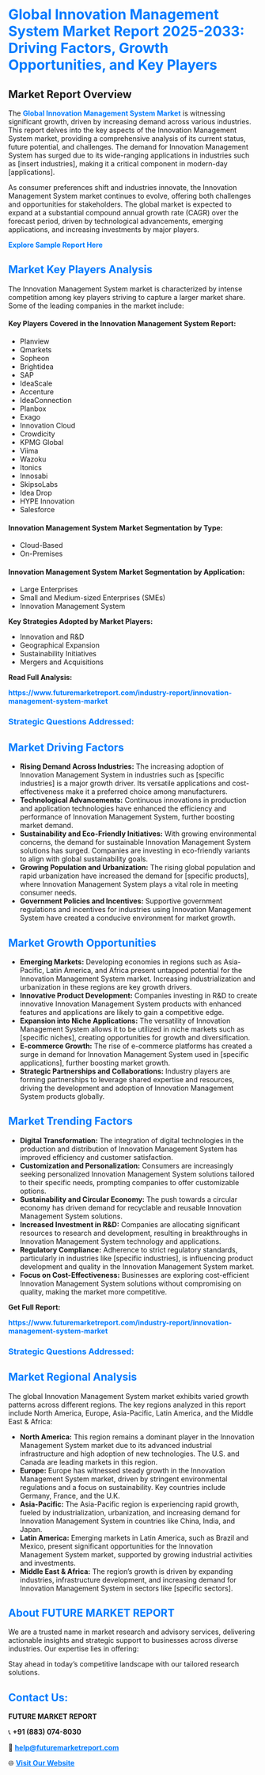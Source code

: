 <h1 style="color: #007BFF;">Global Innovation Management System Market Report 2025-2033: Driving Factors, Growth Opportunities, and Key Players</h1>

<section id="overview">
<h2>Market Report Overview</h2>
<p>The <a href="https://www.futuremarketreport.com/industry-report/innovation-management-system-market" style="color: #007BFF; text-decoration: none;"><strong>Global Innovation Management System Market</strong></a> is witnessing significant growth, driven by increasing demand across various industries. This report delves into the key aspects of the Innovation Management System market, providing a comprehensive analysis of its current status, future potential, and challenges. The demand for Innovation Management System has surged due to its wide-ranging applications in industries such as [insert industries], making it a critical component in modern-day [applications].</p>
<p>As consumer preferences shift and industries innovate, the Innovation Management System market continues to evolve, offering both challenges and opportunities for stakeholders. The global market is expected to expand at a substantial compound annual growth rate (CAGR) over the forecast period, driven by technological advancements, emerging applications, and increasing investments by major players.</p>
</section>

<section id="overview">
<p><a href="https://www.futuremarketreport.com/request-sample/reportId=111481" style="color: #007BFF; text-decoration: none;"><strong>Explore Sample Report Here</strong></a></p>
</section>

<section id="key-players">
<h2 style="color: #007BFF;">Market Key Players Analysis</h2>
<p>The Innovation Management System market is characterized by intense competition among key players striving to capture a larger market share. Some of the leading companies in the market include:</p>
<h4>Key Players Covered in the Innovation Management System Report:</h4>
<ul><li>Planview</li><li>Qmarkets</li><li>Sopheon</li><li>Brightidea</li><li>SAP</li><li>IdeaScale</li><li>Accenture</li><li>IdeaConnection</li><li>Planbox</li><li>Exago</li><li>Innovation Cloud</li><li>Crowdicity</li><li>KPMG Global</li><li>Viima</li><li>Wazoku</li><li>Itonics</li><li>Innosabi</li><li>SkipsoLabs</li><li>Idea Drop</li><li>HYPE Innovation</li><li>Salesforce</li></ul>
<h4>Innovation Management System Market Segmentation by Type:</h4>
<ul><li>Cloud-Based</li><li>On-Premises</li></ul>

<h4>Innovation Management System Market Segmentation by Application:</h4>
<ul><li>Large Enterprises</li><li>Small and Medium-sized Enterprises (SMEs)</li><li>Innovation Management System</li></ul>
<p><strong>Key Strategies Adopted by Market Players:</strong></p>
<ul>
<li>Innovation and R&D</li>
<li>Geographical Expansion</li>
<li>Sustainability Initiatives</li>
<li>Mergers and Acquisitions</li>
</ul>
</section>

<section>
<p><strong>Read Full Analysis: </strong></p><a href="https://www.futuremarketreport.com/industry-report/innovation-management-system-market" style="color: #007BFF; text-decoration: none;"><strong>https://www.futuremarketreport.com/industry-report/innovation-management-system-market</strong></a>
<h3 style="color: #007BFF;">Strategic Questions Addressed:</h3>
</section>

<section id="driving-factors">
<h2 style="color: #007BFF;">Market Driving Factors</h2>
<ul>
<li><strong>Rising Demand Across Industries:</strong> The increasing adoption of Innovation Management System in industries such as [specific industries] is a major growth driver. Its versatile applications and cost-effectiveness make it a preferred choice among manufacturers.</li>
<li><strong>Technological Advancements:</strong> Continuous innovations in production and application technologies have enhanced the efficiency and performance of Innovation Management System, further boosting market demand.</li>
<li><strong>Sustainability and Eco-Friendly Initiatives:</strong> With growing environmental concerns, the demand for sustainable Innovation Management System solutions has surged. Companies are investing in eco-friendly variants to align with global sustainability goals.</li>
<li><strong>Growing Population and Urbanization:</strong> The rising global population and rapid urbanization have increased the demand for [specific products], where Innovation Management System plays a vital role in meeting consumer needs.</li>
<li><strong>Government Policies and Incentives:</strong> Supportive government regulations and incentives for industries using Innovation Management System have created a conducive environment for market growth.</li>
</ul>
</section>

<section id="growth-opportunities">
<h2 style="color: #007BFF;">Market Growth Opportunities</h2>
<ul>
<li><strong>Emerging Markets:</strong> Developing economies in regions such as Asia-Pacific, Latin America, and Africa present untapped potential for the Innovation Management System market. Increasing industrialization and urbanization in these regions are key growth drivers.</li>
<li><strong>Innovative Product Development:</strong> Companies investing in R&D to create innovative Innovation Management System products with enhanced features and applications are likely to gain a competitive edge.</li>
<li><strong>Expansion into Niche Applications:</strong> The versatility of Innovation Management System allows it to be utilized in niche markets such as [specific niches], creating opportunities for growth and diversification.</li>
<li><strong>E-commerce Growth:</strong> The rise of e-commerce platforms has created a surge in demand for Innovation Management System used in [specific applications], further boosting market growth.</li>
<li><strong>Strategic Partnerships and Collaborations:</strong> Industry players are forming partnerships to leverage shared expertise and resources, driving the development and adoption of Innovation Management System products globally.</li>
</ul>
</section>

<section id="trending-factors">
<h2 style="color: #007BFF;">Market Trending Factors</h2>
<ul>
<li><strong>Digital Transformation:</strong> The integration of digital technologies in the production and distribution of Innovation Management System has improved efficiency and customer satisfaction.</li>
<li><strong>Customization and Personalization:</strong> Consumers are increasingly seeking personalized Innovation Management System solutions tailored to their specific needs, prompting companies to offer customizable options.</li>
<li><strong>Sustainability and Circular Economy:</strong> The push towards a circular economy has driven demand for recyclable and reusable Innovation Management System solutions.</li>
<li><strong>Increased Investment in R&D:</strong> Companies are allocating significant resources to research and development, resulting in breakthroughs in Innovation Management System technology and applications.</li>
<li><strong>Regulatory Compliance:</strong> Adherence to strict regulatory standards, particularly in industries like [specific industries], is influencing product development and quality in the Innovation Management System market.</li>
<li><strong>Focus on Cost-Effectiveness:</strong> Businesses are exploring cost-efficient Innovation Management System solutions without compromising on quality, making the market more competitive.</li>
</ul>
</section>

<section>
<p><strong>Get Full Report: </strong></p><a href="https://www.futuremarketreport.com/industry-report/innovation-management-system-market" style="color: #007BFF; text-decoration: none;"><strong>https://www.futuremarketreport.com/industry-report/innovation-management-system-market</strong></a>
<h3 style="color: #007BFF;">Strategic Questions Addressed:</h3>
</section>


<section id="regional-analysis">
<h2 style="color: #007BFF;">Market Regional Analysis</h2>
<p>The global Innovation Management System market exhibits varied growth patterns across different regions. The key regions analyzed in this report include North America, Europe, Asia-Pacific, Latin America, and the Middle East & Africa:</p>
<ul>
<li><strong>North America:</strong> This region remains a dominant player in the Innovation Management System market due to its advanced industrial infrastructure and high adoption of new technologies. The U.S. and Canada are leading markets in this region.</li>
<li><strong>Europe:</strong> Europe has witnessed steady growth in the Innovation Management System market, driven by stringent environmental regulations and a focus on sustainability. Key countries include Germany, France, and the U.K.</li>
<li><strong>Asia-Pacific:</strong> The Asia-Pacific region is experiencing rapid growth, fueled by industrialization, urbanization, and increasing demand for Innovation Management System in countries like China, India, and Japan.</li>
<li><strong>Latin America:</strong> Emerging markets in Latin America, such as Brazil and Mexico, present significant opportunities for the Innovation Management System market, supported by growing industrial activities and investments.</li>
<li><strong>Middle East & Africa:</strong> The region’s growth is driven by expanding industries, infrastructure development, and increasing demand for Innovation Management System in sectors like [specific sectors].</li>
</ul>
</section>

<footer>
<h2 style="color: #007BFF;">About FUTURE MARKET REPORT</h2>
<p>We are a trusted name in market research and advisory services, delivering actionable insights and strategic support to businesses across diverse industries. Our expertise lies in offering:</p>

<p>Stay ahead in today’s competitive landscape with our tailored research solutions.</p>

<h2 style="color: #007BFF;">Contact Us:</h2>
<p><strong>FUTURE MARKET REPORT</strong></p>
<p>📞 <strong>+91 (883) 074-8030</strong></p>
<p>📧 <strong><a href="mailto:help@futuremarketreport.com" style="color: #007BFF;">help@futuremarketreport.com</a></strong></p>
<p>🌐 <strong><a href="https://www.futuremarketreport.com/" style="color: #007BFF;">Visit Our Website</a></strong></p>
</footer>